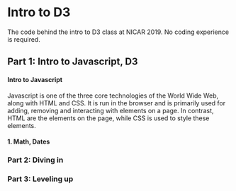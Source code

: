 # Intro to D3
The code behind the intro to D3 class at NICAR 2019. No coding experience is required.

## Part 1: Intro to Javascript, D3

#### Intro to Javascript
Javascript is one of the three core technologies of the World Wide Web, along with HTML and CSS. It is run in the browser and is primarily used for adding, removing and interacting with elements on a page. In contrast, HTML are the elements on the page, while CSS is used to style these elements.

#### 1. Math, Dates


### Part 2: Diving in

### Part 3: Leveling up